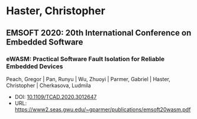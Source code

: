 # Haster, Christopher

## EMSOFT 2020: 20th International Conference on Embedded Software

### eWASM: Practical Software Fault Isolation for Reliable Embedded Devices
Peach, Gregor | Pan, Runyu | Wu, Zhuoyi | Parmer, Gabriel | Haster, Christopher | Cherkasova, Ludmila
* DOI: [10.1109/TCAD.2020.3012647](https://doi.org/10.1109/TCAD.2020.3012647)
* URL: <https://www2.seas.gwu.edu/~gparmer/publications/emsoft20wasm.pdf>

